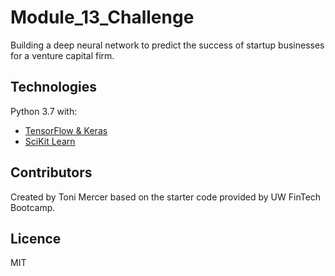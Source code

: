 # Module_13_Challenge

Building a deep neural network to predict the success of startup businesses for a venture capital firm. 

## Technologies

Python 3.7 with: 

* [TensorFlow & Keras](https://www.tensorflow.org/api_docs/python/tf/keras)
* [SciKit Learn](https://scikit-learn.org/stable/)


## Contributors

Created by Toni Mercer based on the starter code provided by UW FinTech Bootcamp.

## Licence

MIT